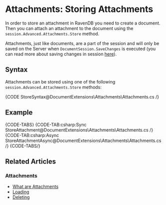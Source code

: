 # Attachments: Storing Attachments

In order to store an attachment in RavenDB you need to create a document. Then you can attach an attachment to the document using the `session.Advanced.Attachments.Store` method.

Attachments, just like documents, are a part of the session and will only be saved on the Server when `DocumentSession.SaveChanges` is executed (you can read more about saving changes in session [here](../../client-api/session/saving-changes)).

## Syntax

Attachments can be stored using one of the following `session.Advanced.Attachments.Store` methods:

{CODE StoreSyntax@DocumentExtensions\Attachments\Attachments.cs /}

## Example

{CODE-TABS}
{CODE-TAB:csharp:Sync StoreAttachment@DocumentExtensions\Attachments\Attachments.cs /}
{CODE-TAB:csharp:Async StoreAttachmentAsync@DocumentExtensions\Attachments\Attachments.cs /}
{CODE-TABS/}

## Related Articles

### Attachments

- [What are Attachments](../../document-extensions/attachments/what-are-attachments)
- [Loading](../../document-extensions/attachments/loading)
- [Deleting](../../document-extensions/attachments/deleting)
